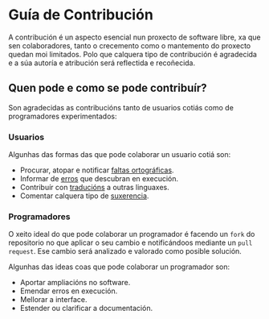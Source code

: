 # Guía de Contribución

A contribución é un aspecto esencial nun proxecto de software libre, xa que sen colaboradores, tanto o crecemento como o mantemento do proxecto quedan moi limitados. Polo que calquera tipo de contribución é agradecida e a súa autoría e atribución será reflectida e recoñecida.

## Quen pode e como se pode contribuír?

Son agradecidas as contribucións tanto de usuarios cotiás como de programadores experimentados:

### Usuarios

Algunhas das formas das que pode colaborar un usuario cotiá son:

+ Procurar, atopar e notificar [faltas ortográficas](https://gitlab.iessanclemente.net/damo/a16alejandrobp/issues/new?issue[title]=Erro%20ortográfico&issuable_template=misspelling).
+ Informar de [erros](https://gitlab.iessanclemente.net/damo/a16alejandrobp/issues/new?issue[title]=Erro%20na%20execución) que descubran en execución.
+ Contribuír con [traducións](https://gitlab.iessanclemente.net/damo/a16alejandrobp/issues/new?issue[title]=Tradución) a outras linguaxes.
+ Comentar calquera tipo de [suxerencia](https://gitlab.iessanclemente.net/damo/a16alejandrobp/issues/new?issue[title]=Suxerencia).

### Programadores

O xeito ideal do que pode colaborar un programador é facendo un `fork` do repositorio no que aplicar o seu cambio e notificándoos mediante un `pull request`. Ese cambio será analizado e valorado como posible solución. 

Algunhas das ideas coas que pode colaborar un programador son:

+ Aportar ampliacións no software.
+ Emendar erros en execución.
+ Mellorar a interface.
+ Estender ou clarificar a documentación.